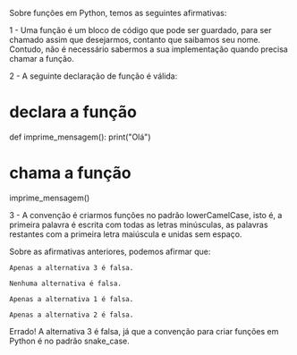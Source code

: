 



Sobre funções em Python, temos as seguintes afirmativas:

1 - Uma função é um bloco de código que pode ser guardado, para ser chamado assim que desejarmos, contanto que saibamos seu nome. Contudo, não é necessário sabermos a sua implementação quando precisa chamar a função.

2 - A seguinte declaração de função é válida:

# declara a função
def imprime_mensagem():
    print("Olá")

# chama a função
imprime_mensagem()

3 - A convenção é criarmos funções no padrão lowerCamelCase, isto é, a primeira palavra é escrita com todas as letras minúsculas, as palavras restantes com a primeira letra maiúscula e unidas sem espaço.

Sobre as afirmativas anteriores, podemos afirmar que:





    Apenas a alternativa 3 é falsa.

    Nenhuma alternativa é falsa.

    Apenas a alternativa 1 é falsa.

    Apenas a alternativa 2 é falsa.







Errado! A alternativa 3 é falsa, já que a convenção para criar funções em Python é no padrão snake_case.